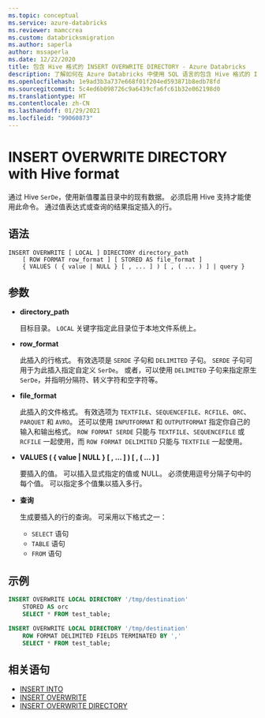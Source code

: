 ```yaml
---
ms.topic: conceptual
ms.service: azure-databricks
ms.reviewer: mamccrea
ms.custom: databricksmigration
ms.author: saperla
author: mssaperla
ms.date: 12/22/2020
title: 包含 Hive 格式的 INSERT OVERWRITE DIRECTORY - Azure Databricks
description: 了解如何在 Azure Databricks 中使用 SQL 语言的包含 Hive 格式的 INSERT OVERWRITE DIRECTORY 语法。
ms.openlocfilehash: 1e9ad3b3a737e668f01f204ed593871b8edb78fd
ms.sourcegitcommit: 5c4ed6b098726c9a6439cfa6fc61b32e062198d0
ms.translationtype: HT
ms.contentlocale: zh-CN
ms.lasthandoff: 01/29/2021
ms.locfileid: "99060873"
---
```

# <a name="insert-overwrite-directory-with-hive-format"></a>INSERT OVERWRITE DIRECTORY with Hive format

通过 Hive ``SerDe``，使用新值覆盖目录中的现有数据。
必须启用 Hive 支持才能使用此命令。 通过值表达式或查询的结果指定插入的行。

## <a name="syntax"></a>语法

```
INSERT OVERWRITE [ LOCAL ] DIRECTORY directory_path
    [ ROW FORMAT row_format ] [ STORED AS file_format ]
    { VALUES ( { value | NULL } [ , ... ] ) [ , ( ... ) ] | query }
```

## <a name="parameters"></a>参数

* **directory_path**

  目标目录。 ``LOCAL`` 关键字指定此目录位于本地文件系统上。

* **row_format**

  此插入的行格式。 有效选项是 ``SERDE`` 子句和 ``DELIMITED`` 子句。 ``SERDE`` 子句可用于为此插入指定自定义 ``SerDe``。 或者，可以使用 ``DELIMITED`` 子句来指定原生 ``SerDe``，并指明分隔符、转义字符和空字符等。

* **file_format**

  此插入的文件格式。 有效选项为 ``TEXTFILE``、``SEQUENCEFILE``、``RCFILE``、``ORC``、``PARQUET`` 和 ``AVRO``。 还可以使用 ``INPUTFORMAT`` 和 ``OUTPUTFORMAT`` 指定你自己的输入和输出格式。 ``ROW FORMAT SERDE`` 只能与 ``TEXTFILE``、``SEQUENCEFILE`` 或 ``RCFILE`` 一起使用，而 ``ROW FORMAT DELIMITED`` 只能与 ``TEXTFILE`` 一起使用。

* **VALUES ( { value | NULL } [ , … ] ) [ , ( … ) ]**

  要插入的值。 可以插入显式指定的值或 NULL。
  必须使用逗号分隔子句中的每个值。 可以指定多个值集以插入多行。

* **查询**

  生成要插入的行的查询。 可采用以下格式之一：

  * ``SELECT`` 语句
  * ``TABLE`` 语句
  * ``FROM`` 语句

## <a name="examples"></a>示例

```sql
INSERT OVERWRITE LOCAL DIRECTORY '/tmp/destination'
    STORED AS orc
    SELECT * FROM test_table;

INSERT OVERWRITE LOCAL DIRECTORY '/tmp/destination'
    ROW FORMAT DELIMITED FIELDS TERMINATED BY ','
    SELECT * FROM test_table;
```

## <a name="related-statements"></a>相关语句

* [INSERT INTO](sql-ref-syntax-dml-insert-into.md)
* [INSERT OVERWRITE](sql-ref-syntax-dml-insert-overwrite-table.md)
* [INSERT OVERWRITE DIRECTORY](sql-ref-syntax-dml-insert-overwrite-directory.md)